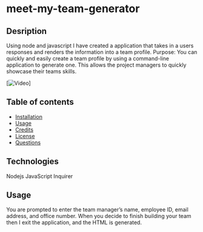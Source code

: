 # meet-my-team-generator

## Desription
Using node and javascript I have created a application that takes in a users responses and renders the information into a team profile. Purpose: You can quickly and easily create a team profile by using a command-line application to generate one. This allows the project managers to quickly showcase their teams skills.


[![Video](https://youtu.be/1Or79TiI428)]

## Table of contents
 * [Installation](#Installation)
 * [Usage](#Usage)
 * [Credits](#Credits)
 * [License](#License)
 * [Questions](#Questions)
## Technologies
Nodejs JavaScript Inquirer

## Usage
 You are prompted to enter the team manager’s name, employee ID, email address, and office number. When you decide to finish building your team then I exit the application, and the HTML is generated.
